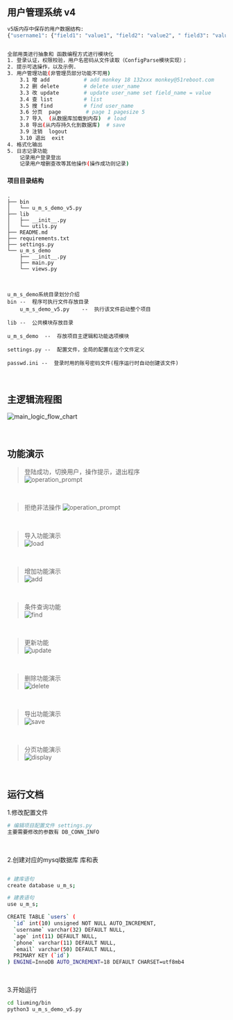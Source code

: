 ## 用户管理系统 v4
```bash
v5版内存中保存的用户数据结构: 
{"username1": {"field1": "value1", "field2": "value2", " field3": "value3", "field4": "value4"}, }


全部用类进行抽象和 函数编程方式进行模块化
1. 登录认证，权限校验，用户名密码从文件读取（ConfigParse模块实现）；
2. 提示可选操作，以及示例.
3. 用户管理功能(非管理员部分功能不可用)
    3.1 增 add           # add monkey 18 132xxx monkey@51reboot.com
    3.2 删 delete        # delete user_name
    3.3 改 update        # update user_name set field_name = value
    3.4 查 list          # list
    3.5 搜 find          # find user_name
    3.6 分页  page        # page 1 pagesize 5
    3.7 导入  (从数据库加载到内存)  # load
    3.8 导出(从内存持久化到数据库)  # save
    3.9 注销  logout
    3.10 退出  exit
4. 格式化输出
5. 日志记录功能
    记录用户登录登出
    记录用户增删查改等其他操作(操作成功则记录)
```

#### 项目目录结构
```
.
├── bin
│   └── u_m_s_demo_v5.py
├── lib
│   ├── __init__.py
│   └── utils.py
├── README.md
├── requirements.txt
├── settings.py
└── u_m_s_demo
    ├── __init__.py
    ├── main.py
    └── views.py



u_m_s_demo系统目录划分介绍  
bin --  程序可执行文件存放目录  
    u_m_s_demo_v5.py    --  执行该文件启动整个项目

lib --  公共模块存放目录

u_m_s_demo  --  存放项目主逻辑和功能选项模块

settings.py --  配置文件，全局的配置在这个文件定义

passwd.ini --  登录时用的账号密码文件(程序运行时自动创建该文件)
```


<br />

## 主逻辑流程图  
![main_logic_flow_chart](./demon_pictures/主逻辑.jpg)

<br />

## 功能演示  
> 登陆成功，切换用户，操作提示，退出程序  
![operation_prompt](./demon_pictures/登录-注销-退出等功能演示.png)

<br />  

> 拒绝非法操作
![operation_prompt](./demon_pictures/操作权限验证.png)

<br />

> 导入功能演示   
![load](./demon_pictures/load-list功能演示.png)

<br />

> 增加功能演示  
![add](./demon_pictures/add功能演示.png)

<br />

> 条件查询功能  
![find](./demon_pictures/find功能演示.png)

<br />

> 更新功能  
![update](./demon_pictures/update功能演示.png)

<br />

> 删除功能演示  
![delete](./demon_pictures/delete功能演示.png)

<br />

> 导出功能演示  
![save](./demon_pictures/save功能演示.png)

<br />

> 分页功能演示   
![display](./demon_pictures/分页功能演示.png)

<br />


## 运行文档  

1.修改配置文件  
```bash
# 编辑项目配置文件 settings.py
主要需要修改的参数有 DB_CONN_INFO
```  

<br />


2.创建对应的mysql数据库 库和表  
```bash

# 建库语句
create database u_m_s;

# 建表语句
use u_m_s;

CREATE TABLE `users` (
  `id` int(10) unsigned NOT NULL AUTO_INCREMENT,
  `username` varchar(32) DEFAULT NULL,
  `age` int(11) DEFAULT NULL,
  `phone` varchar(11) DEFAULT NULL,
  `email` varchar(50) DEFAULT NULL,
  PRIMARY KEY (`id`)
) ENGINE=InnoDB AUTO_INCREMENT=18 DEFAULT CHARSET=utf8mb4
```  

<br />


3.开始运行  
```bash
cd liuming/bin
python3 u_m_s_demo_v5.py
```  

<br />

